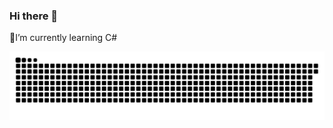 ### Hi there 👋
🌱I’m currently learning C#
<!--
**GiliardeH/GiliardeH** is a ✨ _special_ ✨ repository because its `README.md` (this file) appears on your GitHub profile.

Here are some ideas to get you started:

- 🔭 I’m currently working on ...
- 🌱 I’m currently learning ...
- 👯 I’m looking to collaborate on ...
- 🤔 I’m looking for help with ...
- 💬 Ask me about ...
- 📫 How to reach me: ...
- 😄 Pronouns: ...
- ⚡ Fun fact: ...
-->
  <img src='https://github.com/GiliardeH/GiliardeH/blob/output/github-contribution-grid-snake.svg'/>

